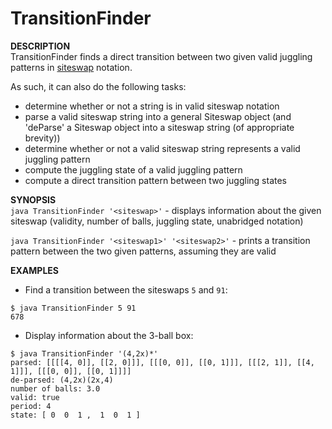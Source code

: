 TransitionFinder
================

**DESCRIPTION**  
TransitionFinder finds a direct transition between two given valid juggling patterns in [siteswap](http://en.wikipedia.org/wiki/Siteswap) notation.

As such, it can also do the following tasks:
- determine whether or not a string is in valid siteswap notation
- parse a valid siteswap string into a general Siteswap object (and 'deParse' a Siteswap object into a siteswap string (of appropriate brevity))
- determine whether or not a valid siteswap string represents a valid juggling pattern
- compute the juggling state of a valid juggling pattern
- compute a direct transition pattern between two juggling states


**SYNOPSIS**  
`java TransitionFinder '<siteswap>'` - displays information about the given siteswap (validity, number of balls, juggling state, unabridged notation)

`java TransitionFinder '<siteswap1>' '<siteswap2>'` - prints a transition pattern between the two given patterns, assuming they are valid

**EXAMPLES**
- Find a transition between the siteswaps `5` and `91`:

`$ java TransitionFinder 5 91`  
`678`
- Display information about the 3-ball box:

`$ java TransitionFinder '(4,2x)*'`  
`parsed: [[[[4, 0]], [[2, 0]]], [[[0, 0]], [[0, 1]]], [[[2, 1]], [[4, 1]]], [[[0, 0]], [[0, 1]]]]`  
`de-parsed: (4,2x)(2x,4)`  
`number of balls: 3.0`  
`valid: true`  
`period: 4`  
`state: [ 0  0  1 ,  1  0  1 ]`  
